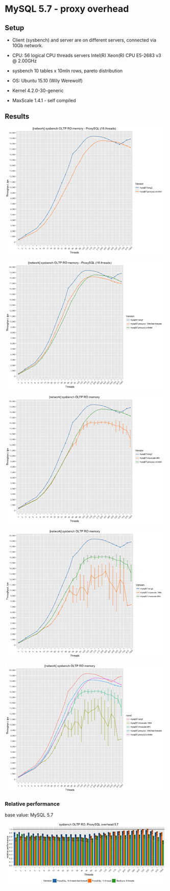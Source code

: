 MySQL 5.7 - proxy overhead
==========================

Setup
-----

-   Client (sysbench) and server are on different servers, connected via 10Gb network.
-   CPU: 56 logical CPU threads servers Intel(R) Xeon(R) CPU E5-2683 v3 @ 2.00GHz
-   sysbench 10 tables x 10mln rows, pareto distribution
-   OS: Ubuntu 15.10 (Wily Werewolf)
-   Kernel 4.2.0-30-generic

-   MaxScale 1.4.1 - self compiled

Results
-------

![](proxy-OLTP_files/figure-markdown_github/proxysql-1.png)

![](proxy-OLTP_files/figure-markdown_github/proxysql-ff-1.png)

![](proxy-OLTP_files/figure-markdown_github/proxysql-maxscale-1.png)

![](proxy-OLTP_files/figure-markdown_github/proxysql-maxscale-16thr-1.png)

![](proxy-OLTP_files/figure-markdown_github/test-1.png)

### Relative performance

base value: MySQL 5.7

![](proxy-OLTP_files/figure-markdown_github/schema-relative-2-1.png)
